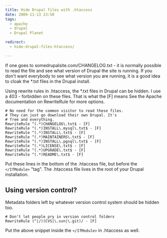 ```yaml
---
title: Hide Drupal files with .htaccess
date: 2009-11-13 23:50
tags:
  - apache
  - drupal
  - Drupal Planet

redirect:
  - hide-drupal-files-htaccess/

---
```

If one goes to somedrupalsite.com/CHANGELOG.txt - it is normally possible to read the file and see what version of Drupal the site is running. If you don't want everybody to see what version you are running, it is a good idea to cloak the *.txt files in the Drupal install.

Using rewrite rules in .htaccess, the *.txt files in Drupal can be hidden. I use a 403 - forbidden on these files. That is what the [F] means See the Apache documentation on RewriteRule for more options.
```
# No need for the common visitor to read these files.
# They can just go download their own Drupal. It's
# free and everything.
RewriteRule ^(.*)CHANGELOG\.txt$ - [F]
RewriteRule ^(.*)INSTALL\.mysql\.txt$ - [F]
RewriteRule ^(.*)INSTALL\.txt$ - [F]
RewriteRule ^(.*)MAINTAINERS\.txt$ - [F]
RewriteRule ^(.*)INSTALL\.pgsql\.txt$ - [F]
RewriteRule ^(.*)LICENSE\.txt$ - [F]
RewriteRule ^(.*)UPGRADE\.txt$ - [F]
RewriteRule ^(.*)README\.txt$ - [F]
```
Put these lines in the bottom of the .htaccess file, but before the `</IfModule>` "tag". The .htaccess file lives in the root of your Drupal installation.

Using version control?
-------------

Metadata folders left by whatever version control system should be hidden too.
```
# Don't let people pry in version control folders
RewriteRule (^|/)(CVS|\.svn|\.git)/ - [F]
```
Put the above snippet inside the `</IfModule>` in .htaccess as well.
